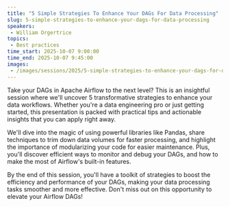 ```yaml
---
title: "5 Simple Strategies To Enhance Your DAGs For Data Processing"
slug: 5-simple-strategies-to-enhance-your-dags-for-data-processing
speakers:
 - William Orgertrice
topics:
 - Best practices
time_start: 2025-10-07 9:00:00
time_end: 2025-10-07 9:45:00
images:
 - /images/sessions/2025/5-simple-strategies-to-enhance-your-dags-for-data-processing.png
---
```


Take your DAGs in Apache Airflow to the next level? This is an insightful session where we'll uncover 5 transformative strategies to enhance your data workflows. Whether you're a data engineering pro or just getting started, this presentation is packed with practical tips and actionable insights that you can apply right away.

We'll dive into the magic of using powerful libraries like Pandas, share techniques to trim down data volumes for faster processing, and highlight the importance of modularizing your code for easier maintenance. Plus, you'll discover efficient ways to monitor and debug your DAGs, and how to make the most of Airflow's built-in features.

By the end of this session, you'll have a toolkit of strategies to boost the efficiency and performance of your DAGs, making your data processing tasks smoother and more effective. Don't miss out on this opportunity to elevate your Airflow DAGs!